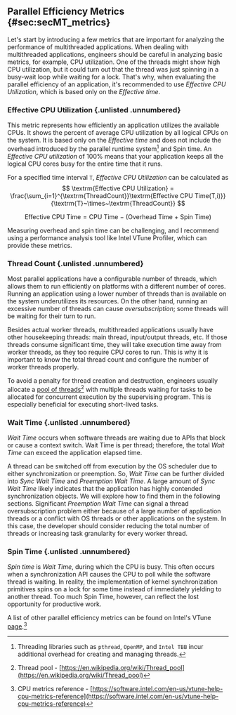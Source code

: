 ## Parallel Efficiency Metrics {#sec:secMT_metrics}

Let's start by introducing a few metrics that are important for analyzing the performance of multithreaded applications. When dealing with multithreaded applications, engineers should be careful in analyzing basic metrics, for example, CPU utilization. One of the threads might show high CPU utilization, but it could turn out that the thread was just spinning in a busy-wait loop while waiting for a lock. That's why, when evaluating the parallel efficiency of an application, it's recommended to use *Effective CPU Utilization*, which is based only on the *Effective time*.

### Effective CPU Utilization {.unlisted .unnumbered}

This metric represents how efficiently an application utilizes the available CPUs. It shows the percent of average CPU utilization by all logical CPUs on the system. It is based only on the *Effective time* and does not include the overhead introduced by the parallel runtime system[^11] and Spin time. An *Effective CPU utilization* of 100% means that your application keeps all the logical CPU cores busy for the entire time that it runs.

For a specified time interval `T`, *Effective CPU Utilization* can be calculated as
$$
\textrm{Effective CPU Utilization} = \frac{\sum_{i=1}^{\textrm{ThreadCount}}\textrm{Effective CPU Time(T,i)}}{\textrm{T}~\times~\textrm{ThreadCount}}
$$

$$
\textrm{Effective CPU Time} = \textrm{CPU Time}~-~(\textrm{Overhead Time}~+~\textrm{Spin Time})
$$

Measuring overhead and spin time can be challenging, and I recommend using a performance analysis tool like Intel VTune Profiler, which can provide these metrics.

### Thread Count {.unlisted .unnumbered}

Most parallel applications have a configurable number of threads, which allows them to run efficiently on platforms with a different number of cores. Running an application using a lower number of threads than is available on the system underutilizes its resources. On the other hand, running an excessive number of threads can cause *oversubscription*; some threads will be waiting for their turn to run.

Besides actual worker threads, multithreaded applications usually have other housekeeping threads: main thread, input/output threads, etc. If those threads consume significant time, they will take execution time away from worker threads, as they too require CPU cores to run. This is why it is important to know the total thread count and configure the number of worker threads properly.

To avoid a penalty for thread creation and destruction, engineers usually allocate a [pool of threads](https://en.wikipedia.org/wiki/Thread_pool)[^14] with multiple threads waiting for tasks to be allocated for concurrent execution by the supervising program. This is especially beneficial for executing short-lived tasks.

### Wait Time {.unlisted .unnumbered}

*Wait Time* occurs when software threads are waiting due to APIs that block or cause a context switch. Wait Time is per thread; therefore, the total *Wait Time* can exceed the application elapsed time.

A thread can be switched off from execution by the OS scheduler due to either synchronization or preemption. So, *Wait Time* can be further divided into *Sync Wait Time* and *Preemption Wait Time*. A large amount of *Sync Wait Time* likely indicates that the application has highly contended synchronization objects. We will explore how to find them in the following sections. Significant *Preemption Wait Time* can signal a thread oversubscription problem either because of a large number of application threads or a conflict with OS threads or other applications on the system. In this case, the developer should consider reducing the total number of threads or increasing task granularity for every worker thread.

### Spin Time {.unlisted .unnumbered}

*Spin time* is *Wait Time*, during which the CPU is busy. This often occurs when a synchronization API causes the CPU to poll while the software thread is waiting. In reality, the implementation of kernel synchronization primitives spins on a lock for some time instead of immediately yielding to another thread. Too much Spin Time, however, can reflect the lost opportunity for productive work. 

A list of other parallel efficiency metrics can be found on Intel's VTune [page](https://software.intel.com/en-us/vtune-help-cpu-metrics-reference).[^15]

[^11]: Threading libraries such as `pthread`, `OpenMP`, and `Intel TBB` incur additional overhead for creating and managing threads.
[^14]: Thread pool - [https://en.wikipedia.org/wiki/Thread_pool](https://en.wikipedia.org/wiki/Thread_pool)
[^15]: CPU metrics reference - [https://software.intel.com/en-us/vtune-help-cpu-metrics-reference](https://software.intel.com/en-us/vtune-help-cpu-metrics-reference)